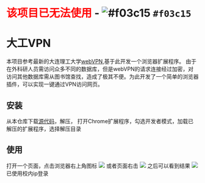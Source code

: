 # <b style='color:red'>该项目已无法使用</b> - ![#f03c15](https://placehold.it/15/f03c15/000000?text=+) `#f03c15`
# 大工VPN
本项目参考最新的大连理工大学[webVPN](https://webvpn.dlut.edu.cn/ "webVPN"),基于此开发一个浏览器扩展程序。
由于在外科研人员需访问众多不同的数据库，但是webVPN的请求连接经过加密，对访问其他数据库需从图书馆查找，造成了极其不便。为此开发了一个简单的浏览器插件，可以实现一键通过VPN访问网页。

## 安装
从本仓库下载[源代码](https://codeload.github.com/dlutor/dlutvpn/zip/master)，解压，
打开Chrome扩展程序，勾选开发者模式，加载已解压的扩展程序，选择解压目录

## 使用
打开一个页面，点击浏览器右上角图标
![](https://i.imgur.com/o2puVLq.jpg)
或者页面右击
![](https://i.imgur.com/HFFVxk6.jpg)
之后可以看到结果
![](https://i.imgur.com/agOzeck.jpg)
已使用校内ip登录
